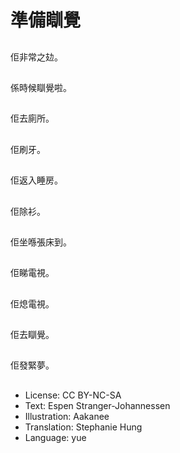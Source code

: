 # 準備瞓覺

##
佢非常之攰。

##
係時候瞓覺啦。

##
佢去廁所。

##
佢刷牙。

##
佢返入睡房。

##
佢除衫。

##
佢坐喺張床到。

##
佢睇電視。

##
佢熄電視。

##
佢去瞓覺。

##
佢發緊夢。

##
* License: CC BY-NC-SA
* Text: Espen Stranger-Johannessen
* Illustration: Aakanee
* Translation: Stephanie Hung
* Language: yue
